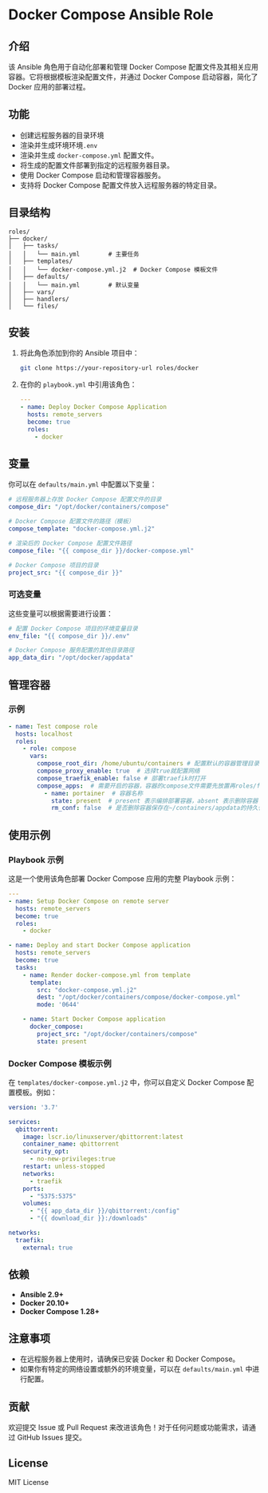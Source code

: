 # Docker Compose Ansible Role

## 介绍

该 Ansible 角色用于自动化部署和管理 Docker Compose 配置文件及其相关应用容器。它将根据模板渲染配置文件，并通过 Docker Compose 启动容器，简化了 Docker 应用的部署过程。

## 功能
- 创建远程服务器的目录环境
- 渲染并生成环境环境`.env`
- 渲染并生成 `docker-compose.yml` 配置文件。
- 将生成的配置文件部署到指定的远程服务器目录。
- 使用 Docker Compose 启动和管理容器服务。
- 支持将 Docker Compose 配置文件放入远程服务器的特定目录。

## 目录结构

```plaintext
roles/
├── docker/
│   ├── tasks/
│   │   └── main.yml        # 主要任务
│   ├── templates/
│   │   └── docker-compose.yml.j2  # Docker Compose 模板文件
│   ├── defaults/
│   │   └── main.yml        # 默认变量
│   ├── vars/
│   ├── handlers/
│   └── files/
```

## 安装

1. 将此角色添加到你的 Ansible 项目中：
   ```bash
   git clone https://your-repository-url roles/docker
   ```

2. 在你的 `playbook.yml` 中引用该角色：
   ```yaml
   ---
   - name: Deploy Docker Compose Application
     hosts: remote_servers
     become: true
     roles:
       - docker
   ```

## 变量

你可以在 `defaults/main.yml` 中配置以下变量：

```yaml
# 远程服务器上存放 Docker Compose 配置文件的目录
compose_dir: "/opt/docker/containers/compose"

# Docker Compose 配置文件的路径（模板）
compose_template: "docker-compose.yml.j2"

# 渲染后的 Docker Compose 配置文件路径
compose_file: "{{ compose_dir }}/docker-compose.yml"

# Docker Compose 项目的目录
project_src: "{{ compose_dir }}"
```

### 可选变量

这些变量可以根据需要进行设置：

```yaml
# 配置 Docker Compose 项目的环境变量目录
env_file: "{{ compose_dir }}/.env"

# Docker Compose 服务配置的其他目录路径
app_data_dir: "/opt/docker/appdata"
```
## 管理容器

### 示例
```yaml
- name: Test compose role
  hosts: localhost
  roles:
    - role: compose
      vars:
        compose_root_dir: /home/ubuntu/containers # 配置默认的容器管理目录
        compose_proxy_enable: true  # 选择true就配置网络
        compose_traefik_enable: false # 部署traefik时打开
        compose_apps:  # 需要开启的容器，容器的compose文件需要先放置再roles/file目录下
          - name: portainer  # 容器名称
            state: present  # present 表示编排部署容器，absent 表示删除容器
            rm_conf: false  # 是否删除容器保存在~/containers/appdata的持久化数据
```

## 使用示例

### Playbook 示例

这是一个使用该角色部署 Docker Compose 应用的完整 Playbook 示例：

```yaml
---
- name: Setup Docker Compose on remote server
  hosts: remote_servers
  become: true
  roles:
    - docker

- name: Deploy and start Docker Compose application
  hosts: remote_servers
  become: true
  tasks:
    - name: Render docker-compose.yml from template
      template:
        src: "docker-compose.yml.j2"
        dest: "/opt/docker/containers/compose/docker-compose.yml"
        mode: '0644'

    - name: Start Docker Compose application
      docker_compose:
        project_src: "/opt/docker/containers/compose"
        state: present
```

### Docker Compose 模板示例

在 `templates/docker-compose.yml.j2` 中，你可以自定义 Docker Compose 配置模板。例如：

```yaml
version: '3.7'

services:
  qbittorrent:
    image: lscr.io/linuxserver/qbittorrent:latest
    container_name: qbittorrent
    security_opt:
      - no-new-privileges:true
    restart: unless-stopped
    networks:
      - traefik
    ports:
      - "5375:5375"
    volumes:
      - "{{ app_data_dir }}/qbittorrent:/config"
      - "{{ download_dir }}:/downloads"

networks:
  traefik:
    external: true
```

## 依赖

- **Ansible 2.9+**  
- **Docker 20.10+**  
- **Docker Compose 1.28+**

## 注意事项

- 在远程服务器上使用时，请确保已安装 Docker 和 Docker Compose。
- 如果你有特定的网络设置或额外的环境变量，可以在 `defaults/main.yml` 中进行配置。

## 贡献

欢迎提交 Issue 或 Pull Request 来改进该角色！对于任何问题或功能需求，请通过 GitHub Issues 提交。

## License

MIT License